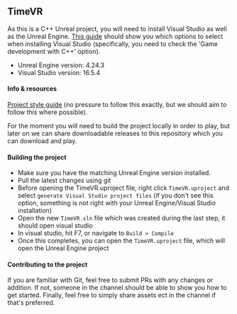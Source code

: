 ## TimeVR

As this is a C++ Unreal project, you will need to install Visual Studio as well as the Unreal Engine. [This guide](https://docs.unrealengine.com/en-US/Programming/Development/VisualStudioSetup/index.html) should show you which options to select when installing Visual Studio (specifically, you need to check the 'Game development with C++' option). 

- Unreal Engine version: 4.24.3  
- Visual Studio version: 16.5.4

#### Info & resources

[Project style guide](https://github.com/Allar/ue4-style-guide#structure) (no pressure to follow this exactly, but we should aim to follow this where possible).

For the moment you will need to build the project locally in order to play, but later on we can share downloadable releases to this repository which you can download and play.

#### Building the project

- Make sure you have the matching Unreal Engine version installed.
- Pull the latest changes using git
- Before opening the TimeVR.uproject file, right click `TimeVR.uproject` and select `generate Visual Studio project files` (if you don't see this option, something is not right with your Unreal Engine/Visual Studio installation)
- Open the new `TimeVR.sln` file which was created during the last step, it should open visual studio
- In visual studio, hit F7, or navigate to `Build > Compile`
- Once this completes, you can open the `TimeVR.uproject` file, which will open the Unreal Engine project

#### Contributing to the project

If you are familiar with Git, feel free to submit PRs with any changes or addition. If not, someone in the channel should be able to show you how to get started. Finally, feel free to simply share assets ect in the channel if that's preferred.
